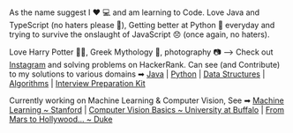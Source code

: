 As the name suggest I ♥ 💻 and am learning to Code. Love Java and TypeScript (no haters please 🙏), Getting better at 
Python 🐍 everyday and trying to survive the onslaught of JavaScript 😞 (once again, no haters).

Love Harry Potter 🧙‍♂️, Greek Mythology 🐉, photography 📷 --> Check out [Instagram](https://www.instagram.com/anish.sachdeva_) 
and solving problems on HackerRank. Can see (and Contribute) to my solutions to various domains ➡
[Java](https://github.com/anishLearnsToCode/hackerrank-java) | 
[Python](https://github.com/anishLearnsToCode/hackerrank-python) | 
[Data Structures](https://github.com/anishLearnsToCode/hackerrank-data-structures) | 
[Algorithms](https://github.com/anishLearnsToCode/hackerrank-algorithms) | 
[Interview Preparation Kit](https://github.com/anishLearnsToCode/hackerrank-interview-preparation-kit)

Currently working on Machine Learning & Computer Vision, See ➡ 
[Machine Learning ~ Stanford](https://github.com/anishLearnsToCode/ml-stanford) |
[Computer Vision Basics ~ University at Buffalo](https://github.com/anishLearnsToCode/computer-vision-basics) |
[From Mars to Hollywood... ~ Duke](https://github.com/anishLearnsToCode/from-mars-to-hollywood-with-a-stop-at-the-hospital)
